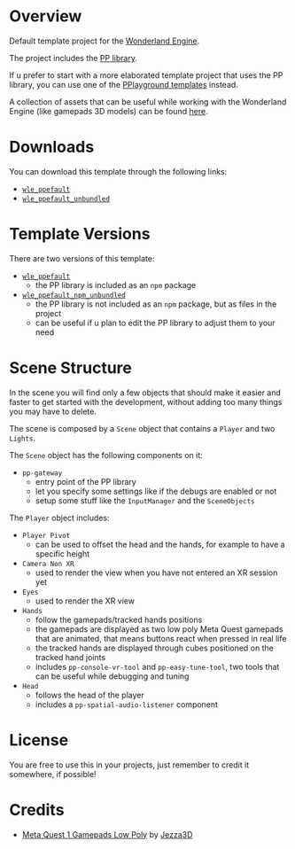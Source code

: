 # Overview

Default template project for the [Wonderland Engine](https://wonderlandengine.com/).

The project includes the [PP library](https://github.com/SignorPipo/wle_pp).

If u prefer to start with a more elaborated template project that uses the PP library, you can use one of the [PPlayground templates](https://github.com/SignorPipo/wle_pplaygrounds) instead.

A collection of assets that can be useful while working with the Wonderland Engine (like gamepads 3D models) can be found [here](https://github.com/SignorPipo/wle_assets).

# Downloads

You can download this template through the following links:
  * [`wle_ppefault`](https://github.com/SignorPipo/wle_ppefault/releases/latest/download/wle_ppefault.zip)
  * [`wle_ppefault_unbundled`](https://github.com/SignorPipo/wle_ppefault/releases/latest/download/wle_ppefault_unbundled.zip)

# Template Versions

There are two versions of this template:
- [`wle_ppefault`](https://github.com/SignorPipo/wle_ppefault/tree/main/wle_ppefault/wle_ppefault)
  * the PP library is included as an `npm` package
- [`wle_ppefault_npm_unbundled`](https://github.com/SignorPipo/wle_ppefault/tree/main/wle_ppefault/wle_ppefault_unbundled)
  * the PP library is not included as an `npm` package, but as files in the project
  * can be useful if u plan to edit the PP library to adjust them to your need

# Scene Structure

In the scene you will find only a few objects that should make it easier and faster to get started with the development, without adding too many things you may have to delete.

The scene is composed by a `Scene` object that contains a `Player` and two `Lights`.

The `Scene` object has the following components on it:
- `pp-gateway`
  * entry point of the PP library
  * let you specify some settings like if the debugs are enabled or not
  * setup some stuff like the `InputManager` and the `SceneObjects`

The `Player` object includes:
- `Player Pivot`
  * can be used to offset the head and the hands, for example to have a specific height
- `Camera Non XR`
  * used to render the view when you have not entered an XR session yet
- `Eyes`
  * used to render the XR view
- `Hands`
  * follow the gamepads/tracked hands positions
  * the gamepads are displayed as two low poly Meta Quest gamepads that are animated, that means buttons react when pressed in real life
  * the tracked hands are displayed through cubes positioned on the tracked hand joints
  * includes `pp-console-vr-tool` and `pp-easy-tune-tool`, two tools that can be useful while debugging and tuning
- `Head`
  * follows the head of the player
  * includes a `pp-spatial-audio-listener` component

# License

You are free to use this in your projects, just remember to credit it somewhere, if possible!

# Credits

- [Meta Quest 1 Gamepads Low Poly](https://github.com/SignorPipo/wle_ppefault/blob/main/wle_ppefault/wle_ppefault/assets/models/meta_quest_1_gamepads_credits_Jezza3D.fbx) by [Jezza3D](https://sketchfab.com/Jezza3D)